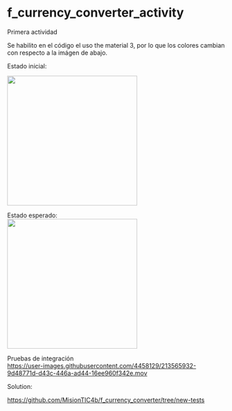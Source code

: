 # f_currency_converter_activity

Primera actividad 

Se habilito en el código el uso the material 3, por lo que los colores cambian con respecto a la imágen de abajo.

Estado inicial:

<img src="https://github.com/FundamentosProgramacionMovil/f_currency_converter_activity/assets/4458129/d1d502f3-6b54-44dd-a7b7-8e26d157d030" width="300" />

Estado esperado:   
<img src="https://github.com/FundamentosProgramacionMovil/f_currency_converter_activity/assets/4458129/607b8cad-c4e2-4374-9a70-f97dd8d767be" width="300" />

Pruebas de integración   
https://user-images.githubusercontent.com/4458129/213565932-9d48771d-d43c-446a-ad44-16ee960f342e.mov

Solution:

https://github.com/MisionTIC4b/f_currency_converter/tree/new-tests

